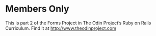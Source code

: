 # Members Only

This is part 2 of the Forms Project in The Odin Project’s Ruby on Rails Curriculum. Find it at http://www.theodinproject.com
